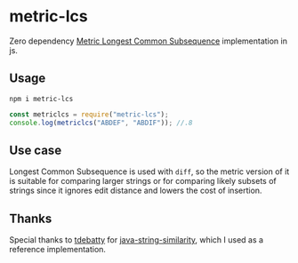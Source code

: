 # metric-lcs

Zero dependency [Metric Longest Common Subsequence](http://heim.ifi.uio.no/~danielry/StringMetric.pdf) implementation in js.

## Usage

`npm i metric-lcs`

```javascript
const metriclcs = require("metric-lcs");
console.log(metriclcs("ABDEF", "ABDIF")); //.8
```

## Use case

Longest Common Subsequence is used with `diff`, so the metric version of it is suitable for comparing larger strings or for comparing likely subsets of strings since it ignores edit distance and lowers the cost of insertion.

## Thanks

Special thanks to [tdebatty](https://github.com/tdebatty) for [java-string-similarity](https://github.com/tdebatty/java-string-similarity), which I used as a reference implementation.